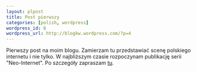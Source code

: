 ```yaml
--- 
layout: plpost
title: Post pierwszy
categories: [polish, wordpress]
wordpress_id: 6
wordpress_url: http://blogkw.wordpress.com/?p=4
---
```

Pierwszy post na moim blogu. Zamierzam tu przedstawiać scenę polskiego internetu i nie tylko. W najbliższym czasie rozpoczynam publikację serii "Neo-Internet". Po szczegóły zapraszam [tu][1].

 [1]: http://nonsensopedia.wikia.com/wiki/Dzieci_neostrady
